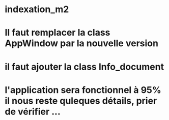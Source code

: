 # indexation_m2
# Il faut remplacer la class AppWindow par la nouvelle version
# il faut ajouter la class Info_document 
# l'application sera fonctionnel à 95% il nous reste quleques détails, prier de vérifier ...
